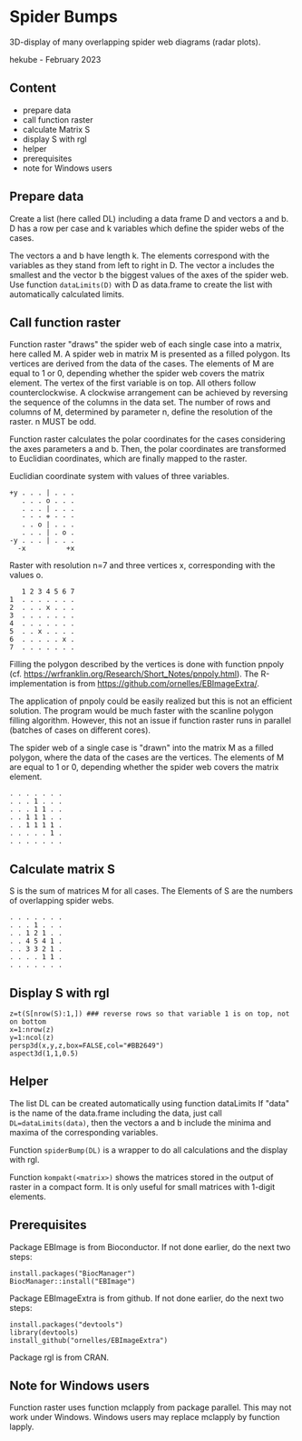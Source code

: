 # Spider Bumps
3D-display of many overlapping spider web diagrams (radar plots).

hekube - February 2023

Content
--------
- prepare data
- call function raster
- calculate Matrix S
- display S with rgl
- helper
- prerequisites
- note for Windows users

Prepare data
------------
Create a list (here called DL) including a data frame D and vectors a and b.
D has a row per case and k variables which define the spider webs of the cases.

The vectors a and b have length k. The elements correspond with the variables as
they stand from left to right in D. The vector a includes the smallest and the
vector b the biggest values of the axes of the spider web. Use function ```dataLimits(D)```
with D as data.frame to create the list with automatically calculated limits.


Call function raster
--------------------
Function raster "draws" the spider web of each single case into a matrix, here called M.
A spider web in matrix M is presented as a filled polygon. Its vertices are derived from
the data of the cases. The elements of M are equal to 1 or 0, depending whether the
spider web covers the matrix element. The vertex of the first variable is on top. All others
follow counterclockwise. A clockwise arrangement can be achieved by reversing the sequence
of the columns in the data set. The number of rows and columns of M, determined by parameter n,
define the resolution of the raster. n MUST be odd.

Function raster calculates the polar coordinates for the cases considering the axes parameters
a and b. Then, the polar coordinates are transformed to Euclidian coordinates, which are finally
mapped to the raster.

Euclidian coordinate system with values of three variables.
```
+y . . . | . . .
   . . . o . . .
   . . . | . . .
   - - - + - - -
   . . o | . . .
   . . . | . o .
-y . . . | . . .
  -x          +x
```
Raster with resolution n=7 and three vertices x, corresponding with the values o.
```
   1 2 3 4 5 6 7
1  . . . . . . .
2  . . . x . . .
3  . . . . . . .
4  . . . . . . .
5  . . x . . . .
6  . . . . . x .
7  . . . . . . .
```
Filling the polygon described by the vertices is done with function pnpoly (cf.
https://wrfranklin.org/Research/Short_Notes/pnpoly.html). The R-implementation is
from https://github.com/ornelles/EBImageExtra/.

The application of pnpoly could be easily realized but this is not an efficient solution.
The program would be much faster with the scanline polygon filling algorithm. However, this
not an issue if function raster runs in parallel (batches of cases on different cores).

The spider web of a single case is "drawn" into the matrix M as a filled
polygon, where the data of the cases are the vertices. The elements of M are
equal to 1 or 0, depending whether the spider web covers the matrix element.
```
. . . . . . .
. . . 1 . . .
. . . 1 1 . .
. . 1 1 1 . .
. . 1 1 1 1 .
. . . . . 1 .
. . . . . . .
```

Calculate matrix S
------------------
S is the sum of matrices M for all cases. The Elements of S are the numbers of
overlapping spider webs.
```
. . . . . . .
. . . 1 . . .
. . 1 2 1 . .
. . 4 5 4 1 .
. . 3 3 2 1 .
. . . . 1 1 .
. . . . . . .
```

Display S with rgl
------------------
```
z=t(S[nrow(S):1,]) ### reverse rows so that variable 1 is on top, not on bottom
x=1:nrow(z)
y=1:ncol(z)
persp3d(x,y,z,box=FALSE,col="#BB2649")
aspect3d(1,1,0.5)
```

Helper
------
The list DL can be created automatically using function dataLimits
If "data" is the name of the data.frame including the data, just call
```DL=dataLimits(data)```, then the vectors a and b include the minima and maxima
of the corresponding variables.

Function ```spiderBump(DL)``` is a wrapper to do all calculations and the display with rgl.

Function ```kompakt(<matrix>)``` shows the matrices stored in the output of raster
in a compact form. It is only useful for small matrices with 1-digit elements.


Prerequisites
-------------
Package EBImage is from Bioconductor. If not done earlier, do the next two steps:
```
install.packages("BiocManager")
BiocManager::install("EBImage")
```
Package EBImageExtra is from github. If not done earlier, do the next two steps:
```
install.packages("devtools")
library(devtools)
install_github("ornelles/EBImageExtra")
```
Package rgl is from CRAN.


Note for Windows users
----------------------
Function raster uses function mclapply from package parallel. This may not work under Windows.
Windows users may replace mclapply by function lapply.

